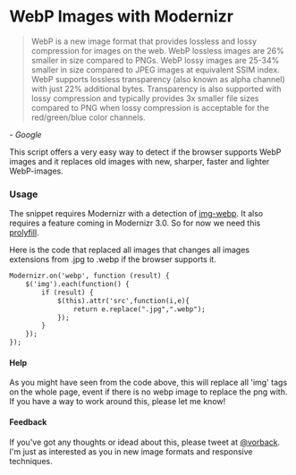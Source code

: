 WebP Images with Modernizr
==========================

> WebP is a new image format that provides lossless and lossy compression for images on the web. WebP lossless images are 26% smaller in size compared to PNGs. WebP lossy images are 25-34% smaller in size compared to JPEG images at equivalent SSIM index. WebP supports lossless transparency (also known as alpha channel) with just 22% additional bytes. Transparency is also supported with lossy compression and typically provides 3x smaller file sizes compared to PNG when lossy compression is acceptable for the red/green/blue color channels.

*- Google*

This script offers a very easy way to detect if the browser supports WebP images and it replaces old images with new, sharper, faster and lighter WebP-images.
  
  
### Usage

The snippet requires Modernizr with a detection of [img-webp](http://modernizr.com/download/#-img_webp).
It also requires a feature coming in Modernizr 3.0.
So for now we need this [prolyfill](https://github.com/stucox/modernizr-on).
  
  
  
Here is the code that replaced all images that changes all images extensions from .jpg to .webp if the browser supports it.
```html
Modernizr.on('webp', function (result) {
	$('img').each(function() {
		if (result) {
			$(this).attr('src',function(i,e){
				return e.replace(".jpg",".webp");
			});
		}
	});
});
```
  
  
#### Help
As you might have seen from the code above, this will replace all 'img' tags on the whole page, event if there is no webp image to replace the png with.
If you have a way to work around this, please let me know!

#### Feedback
If you've got any thoughts or idead about this, please  tweet at [@vorback](https://twitter.com/vorback).
I'm just as interested as you in new image formats and responsive techniques.